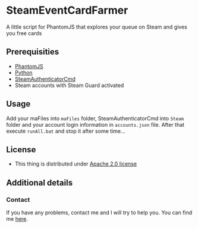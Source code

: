 # SteamEventCardFarmer
A little script for PhantomJS that explores your queue on Steam and gives you free cards

## Prerequisities

* [PhantomJS](http://phantomjs.org/)
* [Python](https://www.python.org/)
* [SteamAuthenticatorCmd](https://github.com/Vasile2k/SteamAuthenticatorCmd)
* Steam accounts with Steam Guard activated

## Usage
Add your maFiles into `maFiles` folder, SteamAuthenticatorCmd into `Steam` folder and your account login information in `accounts.json` file. After that execute `runAll.bat` and stop it after some time...

## License
* This thing is distributed under [Apache 2.0 license](LICENSE)

## Additional details

### Contact

If you have any problems, contact me and I will try to help you.
You can find me [here](https://github.com/Vasile2k).

